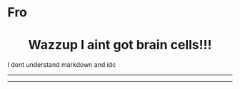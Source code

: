 # Fro

<h1 align="center">Wazzup I aint got brain cells!!!</h1>
<p align="center"> 
</p>
I dont understand markdown and idc
</p>
<hr />
</p>
<hr />
